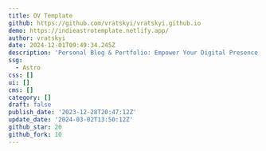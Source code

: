 ```yaml
---
title: OV Template
github: https://github.com/vratskyi/vratskyi.github.io
demo: https://indieastrotemplate.netlify.app/
author: vratskyi
date: 2024-12-01T09:49:34.245Z
description: 'Personal Blog & Portfolio: Empower Your Digital Presence.'
ssg:
  - Astro
css: []
ui: []
cms: []
category: []
draft: false
publish_date: '2023-12-28T20:47:12Z'
update_date: '2024-03-02T13:50:12Z'
github_star: 20
github_fork: 10
---
```

